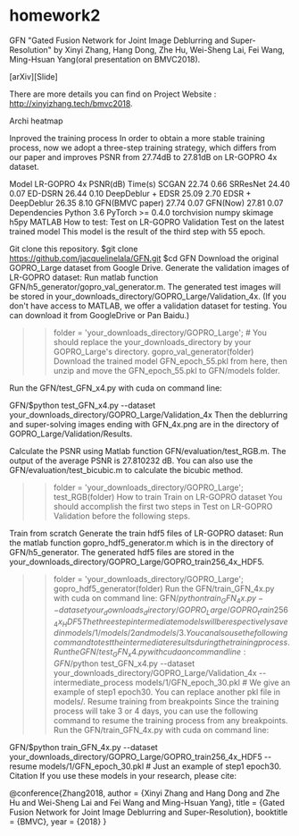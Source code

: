 # homework2
GFN
"Gated Fusion Network for Joint Image Deblurring and Super-Resolution" by Xinyi Zhang, Hang Dong, Zhe Hu, Wei-Sheng Lai, Fei Wang, Ming-Hsuan Yang(oral presentation on BMVC2018).

[arXiv][Slide]

There are more details you can find on Project Website : http://xinyizhang.tech/bmvc2018.

Archi heatmap

Inproved the training process
In order to obtain a more stable training process, now we adopt a three-step training strategy, which differs from our paper and improves PSNR from 27.74dB to 27.81dB on LR-GOPRO 4x dataset.

Model	LR-GOPRO 4x PSNR(dB)	Time(s)
SCGAN	22.74	0.66
SRResNet	24.40	0.07
ED-DSRN	26.44	0.10
DeepDeblur + EDSR	25.09	2.70
EDSR + DeepDeblur	26.35	8.10
GFN(BMVC paper)	27.74	0.07
GFN(Now)	27.81	0.07
Dependencies
Python 3.6
PyTorch >= 0.4.0
torchvision
numpy
skimage
h5py
MATLAB
How to test:
Test on LR-GOPRO Validation
Test on the latest trained model
This model is the result of the third step with 55 epoch.

Git clone this repository.
$git clone https://github.com/jacquelinelala/GFN.git
$cd GFN
Download the original GOPRO_Large dataset from Google Drive.
Generate the validation images of LR-GOPRO dataset: Run matlab function GFN/h5_generator/gopro_val_generator.m. The generated test images will be stored in your_downloads_directory/GOPRO_Large/Validation_4x.
(If you don't have access to MATLAB, we offer a validation dataset for testing. You can download it from GoogleDrive or Pan Baidu.)

>> folder = 'your_downloads_directory/GOPRO_Large'; # You should replace the your_downloads_directory by your GOPRO_Large's directory.
>> gopro_val_generator(folder)
Download the trained model GFN_epoch_55.pkl from here, then unzip and move the GFN_epoch_55.pkl to GFN/models folder.

Run the GFN/test_GFN_x4.py with cuda on command line:

GFN/$python test_GFN_x4.py --dataset your_downloads_directory/GOPRO_Large/Validation_4x
Then the deblurring and super-solving images ending with GFN_4x.png are in the directory of GOPRO_Large/Validation/Results.

Calculate the PSNR using Matlab function GFN/evaluation/test_RGB.m. The output of the average PSNR is 27.810232 dB. You can also use the GFN/evaluation/test_bicubic.m to calculate the bicubic method.
>> folder = 'your_downloads_directory/GOPRO_Large';
>> test_RGB(folder)
How to train
Train on LR-GOPRO dataset
You should accomplish the first two steps in Test on LR-GOPRO Validation before the following steps.

Train from scratch
Generate the train hdf5 files of LR-GOPRO dataset: Run the matlab function gopro_hdf5_generator.m which is in the directory of GFN/h5_generator. The generated hdf5 files are stored in the your_downloads_directory/GOPRO_Large/GOPRO_train256_4x_HDF5.
>> folder = 'your_downloads_directory/GOPRO_Large';
>> gopro_hdf5_generator(folder)
Run the GFN/train_GFN_4x.py with cuda on command line:
GFN/$python train_GFN_4x.py --dataset your_downloads_directory/GOPRO_Large/GOPRO_train256_4x_HDF5
The three step intermediate models will be respectively saved in models/1/ models/2 and models/3. You can also use the following command to test the intermediate results during the training process. Run the GFN/test_GFN_x4.py with cuda on command line:
GFN/$python test_GFN_x4.py --dataset your_downloads_directory/GOPRO_Large/Validation_4x --intermediate_process models/1/GFN_epoch_30.pkl # We give an example of step1 epoch30. You can replace another pkl file in models/.
Resume training from breakpoints
Since the training process will take 3 or 4 days, you can use the following command to resume the training process from any breakpoints. Run the GFN/train_GFN_4x.py with cuda on command line:

GFN/$python train_GFN_4x.py --dataset your_downloads_directory/GOPRO_Large/GOPRO_train256_4x_HDF5 --resume models/1/GFN_epoch_30.pkl # Just an example of step1 epoch30.
Citation
If you use these models in your research, please cite:

@conference{Zhang2018,
	author = {Xinyi Zhang and Hang Dong and Zhe Hu and Wei-Sheng Lai and Fei Wang and Ming-Hsuan Yang},
	title = {Gated Fusion Network for Joint Image Deblurring and Super-Resolution},
	booktitle = {BMVC},
	year = {2018}
}
